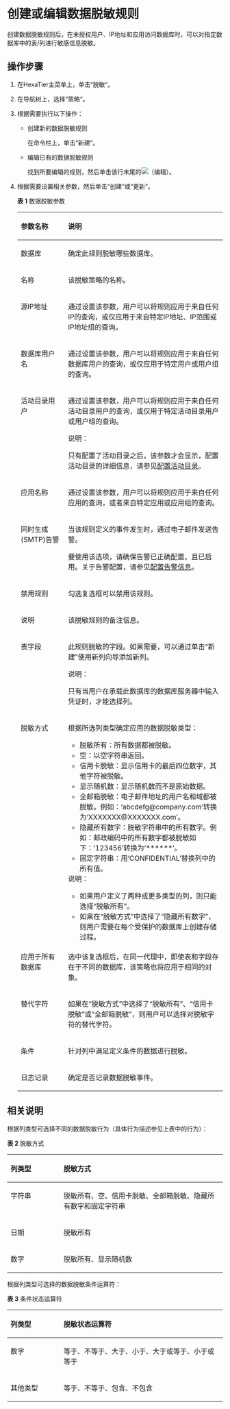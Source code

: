 # 创建或编辑数据脱敏规则<a name="ZH-CN_TOPIC_0111166389"></a>

创建数据脱敏规则后，在未授权用户、IP地址和应用访问数据库时，可以对指定数据库中的表/列进行敏感信息脱敏。

## 操作步骤<a name="zh-cn_topic_0110574922_s6e143e9d0ce848ca981f257fb7d41d7e"></a>

1.  在HexaTier主菜单上，单击“脱敏“。
2.  在导航树上，选择“策略“。
3.  根据需要执行以下操作：
    -   创建新的数据脱敏规则

        在命令栏上，单击“新建“。

    -   编辑已有的数据脱敏规则

        找到所要编辑的规则，然后单击该行末尾的![](figures/编辑.png)（编辑）。


4.  根据需要设置相关参数，然后单击“创建“或“更新“。

    **表 1**  数据脱敏参数

    <a name="zh-cn_topic_0110574922_t92f3e55297cb4d708d001de79199984b"></a>
    <table><thead align="left"><tr id="zh-cn_topic_0110574922_r754068bcac8940e185d1f9cc5fa7fdb5"><th class="cellrowborder" valign="top" width="23%" id="mcps1.2.3.1.1"><p id="zh-cn_topic_0110574922_a554738ba265c479582a865933fcd3bad"><a name="zh-cn_topic_0110574922_a554738ba265c479582a865933fcd3bad"></a><a name="zh-cn_topic_0110574922_a554738ba265c479582a865933fcd3bad"></a>参数名称</p>
    </th>
    <th class="cellrowborder" valign="top" width="77%" id="mcps1.2.3.1.2"><p id="zh-cn_topic_0110574922_a758baa83ac7a40839ee4bdda3aa0ca76"><a name="zh-cn_topic_0110574922_a758baa83ac7a40839ee4bdda3aa0ca76"></a><a name="zh-cn_topic_0110574922_a758baa83ac7a40839ee4bdda3aa0ca76"></a>说明</p>
    </th>
    </tr>
    </thead>
    <tbody><tr id="zh-cn_topic_0110574922_r1a3a185e39a0409b9b34eeab76419bbd"><td class="cellrowborder" valign="top" width="23%" headers="mcps1.2.3.1.1 "><p id="zh-cn_topic_0110574922_a491543b6a8c34bcabe655453fa418367"><a name="zh-cn_topic_0110574922_a491543b6a8c34bcabe655453fa418367"></a><a name="zh-cn_topic_0110574922_a491543b6a8c34bcabe655453fa418367"></a>数据库</p>
    </td>
    <td class="cellrowborder" valign="top" width="77%" headers="mcps1.2.3.1.2 "><p id="zh-cn_topic_0110574922_ad36b283c3dce40ab8419ced8257c307e"><a name="zh-cn_topic_0110574922_ad36b283c3dce40ab8419ced8257c307e"></a><a name="zh-cn_topic_0110574922_ad36b283c3dce40ab8419ced8257c307e"></a>确定此规则脱敏哪些数据库。</p>
    </td>
    </tr>
    <tr id="zh-cn_topic_0110574922_row108541154141015"><td class="cellrowborder" valign="top" width="23%" headers="mcps1.2.3.1.1 "><p id="zh-cn_topic_0110574922_p209798511017"><a name="zh-cn_topic_0110574922_p209798511017"></a><a name="zh-cn_topic_0110574922_p209798511017"></a>名称</p>
    </td>
    <td class="cellrowborder" valign="top" width="77%" headers="mcps1.2.3.1.2 "><p id="zh-cn_topic_0110574922_p189793512109"><a name="zh-cn_topic_0110574922_p189793512109"></a><a name="zh-cn_topic_0110574922_p189793512109"></a>该脱敏策略的名称。</p>
    </td>
    </tr>
    <tr id="zh-cn_topic_0110574922_r67ee4e7d090a4b8a902b93866869afab"><td class="cellrowborder" valign="top" width="23%" headers="mcps1.2.3.1.1 "><p id="zh-cn_topic_0110574922_adc878a11aced4f6b9ee46ff47d34e219"><a name="zh-cn_topic_0110574922_adc878a11aced4f6b9ee46ff47d34e219"></a><a name="zh-cn_topic_0110574922_adc878a11aced4f6b9ee46ff47d34e219"></a>源IP地址</p>
    </td>
    <td class="cellrowborder" valign="top" width="77%" headers="mcps1.2.3.1.2 "><p id="zh-cn_topic_0110574922_zh-cn_topic_0076429780_p144779165593"><a name="zh-cn_topic_0110574922_zh-cn_topic_0076429780_p144779165593"></a><a name="zh-cn_topic_0110574922_zh-cn_topic_0076429780_p144779165593"></a>通过设置该参数，用户可以将规则应用于来自任何IP的查询，或仅应用于来自特定IP地址、IP范围或IP地址组的查询。</p>
    </td>
    </tr>
    <tr id="zh-cn_topic_0110574922_r8d7005191edb4016bc12290ed1970ec7"><td class="cellrowborder" valign="top" width="23%" headers="mcps1.2.3.1.1 "><p id="zh-cn_topic_0110574922_a8bdbf10de858477bb2dc8aba10b8324d"><a name="zh-cn_topic_0110574922_a8bdbf10de858477bb2dc8aba10b8324d"></a><a name="zh-cn_topic_0110574922_a8bdbf10de858477bb2dc8aba10b8324d"></a>数据库用户名</p>
    </td>
    <td class="cellrowborder" valign="top" width="77%" headers="mcps1.2.3.1.2 "><p id="zh-cn_topic_0110574922_a739206be82de4f769134622fa82335ee"><a name="zh-cn_topic_0110574922_a739206be82de4f769134622fa82335ee"></a><a name="zh-cn_topic_0110574922_a739206be82de4f769134622fa82335ee"></a>通过设置该参数，用户可以将规则应用于来自任何数据库用户的查询，或仅应用于特定用户或用户组的查询。</p>
    </td>
    </tr>
    <tr id="zh-cn_topic_0110574922_row57609360227"><td class="cellrowborder" valign="top" width="23%" headers="mcps1.2.3.1.1 "><p id="zh-cn_topic_0110574922_ad703537439ff4dbaa56a9926371309ca"><a name="zh-cn_topic_0110574922_ad703537439ff4dbaa56a9926371309ca"></a><a name="zh-cn_topic_0110574922_ad703537439ff4dbaa56a9926371309ca"></a>活动目录用户</p>
    </td>
    <td class="cellrowborder" valign="top" width="77%" headers="mcps1.2.3.1.2 "><p id="zh-cn_topic_0110574922_a6ef8f02512034121ad1d77535b6afa0f"><a name="zh-cn_topic_0110574922_a6ef8f02512034121ad1d77535b6afa0f"></a><a name="zh-cn_topic_0110574922_a6ef8f02512034121ad1d77535b6afa0f"></a>通过设置该参数，用户可以将规则应用于来自任何活动目录用户的查询，或仅用于特定活动目录用户或用户组的查询。</p>
    <div class="note" id="zh-cn_topic_0110574922_n402f66f692024bc69a23f88de363dac1"><a name="zh-cn_topic_0110574922_n402f66f692024bc69a23f88de363dac1"></a><a name="zh-cn_topic_0110574922_n402f66f692024bc69a23f88de363dac1"></a><span class="notetitle"> 说明： </span><div class="notebody"><p id="zh-cn_topic_0110574922_zh-cn_topic_0076429722_p5717533161"><a name="zh-cn_topic_0110574922_zh-cn_topic_0076429722_p5717533161"></a><a name="zh-cn_topic_0110574922_zh-cn_topic_0076429722_p5717533161"></a>只有配置了活动目录之后，该参数才会显示，配置活动目录的详细信息，请参见<a href="活动目录简介.md#ZH-CN_TOPIC_0111166491">配置活动目录</a>。</p>
    </div></div>
    </td>
    </tr>
    <tr id="zh-cn_topic_0110574922_r75a3ad75bc6d42429816dc70ce753fe7"><td class="cellrowborder" valign="top" width="23%" headers="mcps1.2.3.1.1 "><p id="zh-cn_topic_0110574922_a6b4aa9cb56b3466093add7a648b1b02f"><a name="zh-cn_topic_0110574922_a6b4aa9cb56b3466093add7a648b1b02f"></a><a name="zh-cn_topic_0110574922_a6b4aa9cb56b3466093add7a648b1b02f"></a>应用名称</p>
    </td>
    <td class="cellrowborder" valign="top" width="77%" headers="mcps1.2.3.1.2 "><p id="zh-cn_topic_0110574922_zh-cn_topic_0076429780_p047751615590"><a name="zh-cn_topic_0110574922_zh-cn_topic_0076429780_p047751615590"></a><a name="zh-cn_topic_0110574922_zh-cn_topic_0076429780_p047751615590"></a>通过设置该参数，用户可以将规则应用于来自任何应用的查询，或者来自特定应用或应用组的查询。</p>
    </td>
    </tr>
    <tr id="zh-cn_topic_0110574922_r74cc1c6573b6420085d2dcedcbe52b57"><td class="cellrowborder" valign="top" width="23%" headers="mcps1.2.3.1.1 "><p id="zh-cn_topic_0110574922_aeef8cddc6009482e80d5df1bf2bae922"><a name="zh-cn_topic_0110574922_aeef8cddc6009482e80d5df1bf2bae922"></a><a name="zh-cn_topic_0110574922_aeef8cddc6009482e80d5df1bf2bae922"></a>同时生成(SMTP)告警</p>
    </td>
    <td class="cellrowborder" valign="top" width="77%" headers="mcps1.2.3.1.2 "><p id="zh-cn_topic_0110574922_aaf677f7cdb4647b2923005a9a8d8f6e4"><a name="zh-cn_topic_0110574922_aaf677f7cdb4647b2923005a9a8d8f6e4"></a><a name="zh-cn_topic_0110574922_aaf677f7cdb4647b2923005a9a8d8f6e4"></a>当该规则定义的事件发生时，通过电子邮件发送告警。</p>
    <p id="zh-cn_topic_0110574922_zh-cn_topic_0076429780_p247714160595"><a name="zh-cn_topic_0110574922_zh-cn_topic_0076429780_p247714160595"></a><a name="zh-cn_topic_0110574922_zh-cn_topic_0076429780_p247714160595"></a>要使用该选项，请确保告警已正确配置，且已启用。关于告警配置，请参见<a href="告警信息简介.md#ZH-CN_TOPIC_0111166388">配置告警信息</a>。</p>
    </td>
    </tr>
    <tr id="zh-cn_topic_0110574922_r36942763eed5445e8d0cf9a427621ecf"><td class="cellrowborder" valign="top" width="23%" headers="mcps1.2.3.1.1 "><p id="zh-cn_topic_0110574922_a77830ae16ee847239cc5ffed5d7d4aaf"><a name="zh-cn_topic_0110574922_a77830ae16ee847239cc5ffed5d7d4aaf"></a><a name="zh-cn_topic_0110574922_a77830ae16ee847239cc5ffed5d7d4aaf"></a>禁用规则</p>
    </td>
    <td class="cellrowborder" valign="top" width="77%" headers="mcps1.2.3.1.2 "><p id="zh-cn_topic_0110574922_ad78a0a408fcc4540a72e8db646f2df9d"><a name="zh-cn_topic_0110574922_ad78a0a408fcc4540a72e8db646f2df9d"></a><a name="zh-cn_topic_0110574922_ad78a0a408fcc4540a72e8db646f2df9d"></a>勾选复选框可以禁用该规则。</p>
    </td>
    </tr>
    <tr id="zh-cn_topic_0110574922_row479012675210"><td class="cellrowborder" valign="top" width="23%" headers="mcps1.2.3.1.1 "><p id="zh-cn_topic_0110574922_p1678591016243"><a name="zh-cn_topic_0110574922_p1678591016243"></a><a name="zh-cn_topic_0110574922_p1678591016243"></a>说明</p>
    </td>
    <td class="cellrowborder" valign="top" width="77%" headers="mcps1.2.3.1.2 "><p id="zh-cn_topic_0110574922_p4785181010244"><a name="zh-cn_topic_0110574922_p4785181010244"></a><a name="zh-cn_topic_0110574922_p4785181010244"></a>该脱敏规则的备注信息。</p>
    </td>
    </tr>
    <tr id="zh-cn_topic_0110574922_rbfee852e8199492eb297bafaf3aa246c"><td class="cellrowborder" valign="top" width="23%" headers="mcps1.2.3.1.1 "><p id="zh-cn_topic_0110574922_a8495d4159e9d4434bf690389d787a447"><a name="zh-cn_topic_0110574922_a8495d4159e9d4434bf690389d787a447"></a><a name="zh-cn_topic_0110574922_a8495d4159e9d4434bf690389d787a447"></a>表字段</p>
    </td>
    <td class="cellrowborder" valign="top" width="77%" headers="mcps1.2.3.1.2 "><p id="zh-cn_topic_0110574922_zh-cn_topic_0076429780_p947811675912"><a name="zh-cn_topic_0110574922_zh-cn_topic_0076429780_p947811675912"></a><a name="zh-cn_topic_0110574922_zh-cn_topic_0076429780_p947811675912"></a>此规则脱敏的字段。如果需要，可以通过单击“新建”使用新列向导添加新列。</p>
    <div class="note" id="zh-cn_topic_0110574922_n9c2d4ef79c7b49bd8be955d873501bdb"><a name="zh-cn_topic_0110574922_n9c2d4ef79c7b49bd8be955d873501bdb"></a><a name="zh-cn_topic_0110574922_n9c2d4ef79c7b49bd8be955d873501bdb"></a><span class="notetitle"> 说明： </span><div class="notebody"><p id="zh-cn_topic_0110574922_a8e9c752f590a4e578756b4c28b99ea0c"><a name="zh-cn_topic_0110574922_a8e9c752f590a4e578756b4c28b99ea0c"></a><a name="zh-cn_topic_0110574922_a8e9c752f590a4e578756b4c28b99ea0c"></a>只有当用户在承载此数据库的数据库服务器中输入凭证时，才能选择列。</p>
    </div></div>
    </td>
    </tr>
    <tr id="zh-cn_topic_0110574922_rcae2339b45b043b5af815f3bc0df9939"><td class="cellrowborder" valign="top" width="23%" headers="mcps1.2.3.1.1 "><p id="zh-cn_topic_0110574922_afb7fa2a6b0a14881bc048254aa246d79"><a name="zh-cn_topic_0110574922_afb7fa2a6b0a14881bc048254aa246d79"></a><a name="zh-cn_topic_0110574922_afb7fa2a6b0a14881bc048254aa246d79"></a>脱敏方式</p>
    </td>
    <td class="cellrowborder" valign="top" width="77%" headers="mcps1.2.3.1.2 "><p id="zh-cn_topic_0110574922_acffe307ead4e49cabe8297abf060a925"><a name="zh-cn_topic_0110574922_acffe307ead4e49cabe8297abf060a925"></a><a name="zh-cn_topic_0110574922_acffe307ead4e49cabe8297abf060a925"></a>根据所选列类型确定应用的数据脱敏类型：</p>
    <a name="zh-cn_topic_0110574922_u31b0a5b6bb8f44ac9a6f84f71791921d"></a><a name="zh-cn_topic_0110574922_u31b0a5b6bb8f44ac9a6f84f71791921d"></a><ul id="zh-cn_topic_0110574922_u31b0a5b6bb8f44ac9a6f84f71791921d"><li>脱敏所有：所有数据都被脱敏。</li><li>空：以空字符串返回。</li><li>信用卡脱敏：显示信用卡的最后四位数字，其他字符被脱敏。</li><li>显示随机数：显示随机数而不是原始数据。</li><li>全邮箱脱敏：电子邮件地址的用户名和域都被脱敏。例如：‘abcdefg@company.com’转换为‘XXXXXXX@XXXXXXX.com’。</li><li>隐藏所有数字：脱敏字符串中的所有数字。例如：邮政编码中的所有数字都被脱敏如下：‘123456’转换为‘******’。</li><li>固定字符串：用‘CONFIDENTIAL’替换列中的所有值。</li></ul>
    <div class="note" id="zh-cn_topic_0110574922_n3810259bb29646d5845bfc4d5d12df4c"><a name="zh-cn_topic_0110574922_n3810259bb29646d5845bfc4d5d12df4c"></a><a name="zh-cn_topic_0110574922_n3810259bb29646d5845bfc4d5d12df4c"></a><span class="notetitle"> 说明： </span><div class="notebody"><a name="zh-cn_topic_0110574922_ul658691341513"></a><a name="zh-cn_topic_0110574922_ul658691341513"></a><ul id="zh-cn_topic_0110574922_ul658691341513"><li>如果用户定义了两种或更多类型的列，则只能选择“脱敏所有”。</li><li>如果在<span class="parmname" id="zh-cn_topic_0110574922_parmname19639918165217"><a name="zh-cn_topic_0110574922_parmname19639918165217"></a><a name="zh-cn_topic_0110574922_parmname19639918165217"></a>“脱敏方式”</span>中选择了<span class="parmvalue" id="zh-cn_topic_0110574922_parmvalue13639318165219"><a name="zh-cn_topic_0110574922_parmvalue13639318165219"></a><a name="zh-cn_topic_0110574922_parmvalue13639318165219"></a>“隐藏所有数字”</span>，则用户需要在每个受保护的数据库上创建存储过程。</li></ul>
    </div></div>
    </td>
    </tr>
    <tr id="zh-cn_topic_0110574922_row2345156113020"><td class="cellrowborder" valign="top" width="23%" headers="mcps1.2.3.1.1 "><p id="zh-cn_topic_0110574922_p2034511617303"><a name="zh-cn_topic_0110574922_p2034511617303"></a><a name="zh-cn_topic_0110574922_p2034511617303"></a>应用于所有数据库</p>
    </td>
    <td class="cellrowborder" valign="top" width="77%" headers="mcps1.2.3.1.2 "><p id="zh-cn_topic_0110574922_p31389506162"><a name="zh-cn_topic_0110574922_p31389506162"></a><a name="zh-cn_topic_0110574922_p31389506162"></a>选中该复选框后，在同一代理中，即使表和字段存在于不同的数据库，该策略也将应用于相同的对象。</p>
    </td>
    </tr>
    <tr id="zh-cn_topic_0110574922_row71731064301"><td class="cellrowborder" valign="top" width="23%" headers="mcps1.2.3.1.1 "><p id="zh-cn_topic_0110574922_p16173863302"><a name="zh-cn_topic_0110574922_p16173863302"></a><a name="zh-cn_topic_0110574922_p16173863302"></a>替代字符</p>
    </td>
    <td class="cellrowborder" valign="top" width="77%" headers="mcps1.2.3.1.2 "><p id="zh-cn_topic_0110574922_p121738619307"><a name="zh-cn_topic_0110574922_p121738619307"></a><a name="zh-cn_topic_0110574922_p121738619307"></a>如果在<span class="parmname" id="zh-cn_topic_0110574922_parmname109931616332"><a name="zh-cn_topic_0110574922_parmname109931616332"></a><a name="zh-cn_topic_0110574922_parmname109931616332"></a>“脱敏方式”</span>中选择了<span class="parmvalue" id="zh-cn_topic_0110574922_parmvalue184314127338"><a name="zh-cn_topic_0110574922_parmvalue184314127338"></a><a name="zh-cn_topic_0110574922_parmvalue184314127338"></a>“脱敏所有”</span>、<span class="parmvalue" id="zh-cn_topic_0110574922_parmvalue13212223163313"><a name="zh-cn_topic_0110574922_parmvalue13212223163313"></a><a name="zh-cn_topic_0110574922_parmvalue13212223163313"></a>“信用卡脱敏”</span>或<span class="parmvalue" id="zh-cn_topic_0110574922_parmvalue1411813281337"><a name="zh-cn_topic_0110574922_parmvalue1411813281337"></a><a name="zh-cn_topic_0110574922_parmvalue1411813281337"></a>“全邮箱脱敏”</span>，则用户可以选择对脱敏字符的替代字符。</p>
    </td>
    </tr>
    <tr id="zh-cn_topic_0110574922_r42295f6752184d6babf7bfc461ee96ba"><td class="cellrowborder" valign="top" width="23%" headers="mcps1.2.3.1.1 "><p id="zh-cn_topic_0110574922_a1b2cb4853b664a73a020f594340193a4"><a name="zh-cn_topic_0110574922_a1b2cb4853b664a73a020f594340193a4"></a><a name="zh-cn_topic_0110574922_a1b2cb4853b664a73a020f594340193a4"></a>条件</p>
    </td>
    <td class="cellrowborder" valign="top" width="77%" headers="mcps1.2.3.1.2 "><p id="zh-cn_topic_0110574922_zh-cn_topic_0076429780_p154800164592"><a name="zh-cn_topic_0110574922_zh-cn_topic_0076429780_p154800164592"></a><a name="zh-cn_topic_0110574922_zh-cn_topic_0076429780_p154800164592"></a>针对列中满足定义条件的数据进行脱敏。</p>
    </td>
    </tr>
    <tr id="zh-cn_topic_0110574922_r8059e15a8d1d4a99a7501b7b6c8f0eec"><td class="cellrowborder" valign="top" width="23%" headers="mcps1.2.3.1.1 "><p id="zh-cn_topic_0110574922_ab1cdbd36111443aaa5167646cf889dd5"><a name="zh-cn_topic_0110574922_ab1cdbd36111443aaa5167646cf889dd5"></a><a name="zh-cn_topic_0110574922_ab1cdbd36111443aaa5167646cf889dd5"></a>日志记录</p>
    </td>
    <td class="cellrowborder" valign="top" width="77%" headers="mcps1.2.3.1.2 "><p id="zh-cn_topic_0110574922_a9119a4ed5fa84da4a9a142c27d483cda"><a name="zh-cn_topic_0110574922_a9119a4ed5fa84da4a9a142c27d483cda"></a><a name="zh-cn_topic_0110574922_a9119a4ed5fa84da4a9a142c27d483cda"></a>确定是否记录数据脱敏事件。</p>
    </td>
    </tr>
    </tbody>
    </table>


## 相关说明<a name="zh-cn_topic_0110574922_s4deba11ffaa449569e401b12a314643b"></a>

根据列类型可选择不同的数据脱敏行为（具体行为描述参见上表中的行为）：

**表 2**  脱敏方式

<a name="zh-cn_topic_0110574922_t539bed212500452f89cef6ee8676aff6"></a>
<table><thead align="left"><tr id="zh-cn_topic_0110574922_r3aaae3ee414e4fd18d512d10b188cf85"><th class="cellrowborder" valign="top" width="24.62%" id="mcps1.2.3.1.1"><p id="zh-cn_topic_0110574922_ae8007783aad94e42a4f0d0c2d1b710b7"><a name="zh-cn_topic_0110574922_ae8007783aad94e42a4f0d0c2d1b710b7"></a><a name="zh-cn_topic_0110574922_ae8007783aad94e42a4f0d0c2d1b710b7"></a>列类型</p>
</th>
<th class="cellrowborder" valign="top" width="75.38%" id="mcps1.2.3.1.2"><p id="zh-cn_topic_0110574922_a4460d59ec6844ffca9caa44533861d15"><a name="zh-cn_topic_0110574922_a4460d59ec6844ffca9caa44533861d15"></a><a name="zh-cn_topic_0110574922_a4460d59ec6844ffca9caa44533861d15"></a>脱敏方式</p>
</th>
</tr>
</thead>
<tbody><tr id="zh-cn_topic_0110574922_r1874991ebd2d4aecbdbbb66e3b847dba"><td class="cellrowborder" valign="top" width="24.62%" headers="mcps1.2.3.1.1 "><p id="zh-cn_topic_0110574922_a6843ce765a474587ad15fbf170f937c2"><a name="zh-cn_topic_0110574922_a6843ce765a474587ad15fbf170f937c2"></a><a name="zh-cn_topic_0110574922_a6843ce765a474587ad15fbf170f937c2"></a>字符串</p>
</td>
<td class="cellrowborder" valign="top" width="75.38%" headers="mcps1.2.3.1.2 "><p id="zh-cn_topic_0110574922_a1684c0c21a704c64bfb9767daf955afc"><a name="zh-cn_topic_0110574922_a1684c0c21a704c64bfb9767daf955afc"></a><a name="zh-cn_topic_0110574922_a1684c0c21a704c64bfb9767daf955afc"></a>脱敏所有、空、信用卡脱敏、全邮箱脱敏、隐藏所有数字和固定字符串</p>
</td>
</tr>
<tr id="zh-cn_topic_0110574922_r03106e559154412c95cbfc1642e20a74"><td class="cellrowborder" valign="top" width="24.62%" headers="mcps1.2.3.1.1 "><p id="zh-cn_topic_0110574922_a54aac714d714474689d884682431b1a9"><a name="zh-cn_topic_0110574922_a54aac714d714474689d884682431b1a9"></a><a name="zh-cn_topic_0110574922_a54aac714d714474689d884682431b1a9"></a>日期</p>
</td>
<td class="cellrowborder" valign="top" width="75.38%" headers="mcps1.2.3.1.2 "><p id="zh-cn_topic_0110574922_ae499dd16a9f84e609b7442c8eee4b2ce"><a name="zh-cn_topic_0110574922_ae499dd16a9f84e609b7442c8eee4b2ce"></a><a name="zh-cn_topic_0110574922_ae499dd16a9f84e609b7442c8eee4b2ce"></a>脱敏所有</p>
</td>
</tr>
<tr id="zh-cn_topic_0110574922_rb3593703451644cd8c0ccea3ce8c3e37"><td class="cellrowborder" valign="top" width="24.62%" headers="mcps1.2.3.1.1 "><p id="zh-cn_topic_0110574922_a1f2cb16d3ba844bc8595f5dec05a0ff3"><a name="zh-cn_topic_0110574922_a1f2cb16d3ba844bc8595f5dec05a0ff3"></a><a name="zh-cn_topic_0110574922_a1f2cb16d3ba844bc8595f5dec05a0ff3"></a>数字</p>
</td>
<td class="cellrowborder" valign="top" width="75.38%" headers="mcps1.2.3.1.2 "><p id="zh-cn_topic_0110574922_a3255e8abd2e44e239d9ba4b1ad76dc7c"><a name="zh-cn_topic_0110574922_a3255e8abd2e44e239d9ba4b1ad76dc7c"></a><a name="zh-cn_topic_0110574922_a3255e8abd2e44e239d9ba4b1ad76dc7c"></a>脱敏所有、显示随机数</p>
</td>
</tr>
</tbody>
</table>

根据列类型可选择的数据脱敏条件运算符：

**表 3**  条件状态运算符

<a name="zh-cn_topic_0110574922_t695974ab797c4117b40c0aa970628791"></a>
<table><thead align="left"><tr id="zh-cn_topic_0110574922_r17be8bc482ab43a285bebd7abf2702d1"><th class="cellrowborder" valign="top" width="24.62%" id="mcps1.2.3.1.1"><p id="zh-cn_topic_0110574922_a0ba86da642ec4b569e0ce44e7601bbac"><a name="zh-cn_topic_0110574922_a0ba86da642ec4b569e0ce44e7601bbac"></a><a name="zh-cn_topic_0110574922_a0ba86da642ec4b569e0ce44e7601bbac"></a>列类型</p>
</th>
<th class="cellrowborder" valign="top" width="75.38%" id="mcps1.2.3.1.2"><p id="zh-cn_topic_0110574922_a9b91caed328d4fb7baf2083695061a53"><a name="zh-cn_topic_0110574922_a9b91caed328d4fb7baf2083695061a53"></a><a name="zh-cn_topic_0110574922_a9b91caed328d4fb7baf2083695061a53"></a>脱敏状态运算符</p>
</th>
</tr>
</thead>
<tbody><tr id="zh-cn_topic_0110574922_r69b9cc7ef4434740b71aae4525bbedd1"><td class="cellrowborder" valign="top" width="24.62%" headers="mcps1.2.3.1.1 "><p id="zh-cn_topic_0110574922_a1ada3843d4f645479a4e28315e50358e"><a name="zh-cn_topic_0110574922_a1ada3843d4f645479a4e28315e50358e"></a><a name="zh-cn_topic_0110574922_a1ada3843d4f645479a4e28315e50358e"></a>数字</p>
</td>
<td class="cellrowborder" valign="top" width="75.38%" headers="mcps1.2.3.1.2 "><p id="zh-cn_topic_0110574922_a373a4127648b4dfdb91d83688ccf2586"><a name="zh-cn_topic_0110574922_a373a4127648b4dfdb91d83688ccf2586"></a><a name="zh-cn_topic_0110574922_a373a4127648b4dfdb91d83688ccf2586"></a>等于、不等于、大于、小于、大于或等于、小于或等于</p>
</td>
</tr>
<tr id="zh-cn_topic_0110574922_r59972cd546e54fbda18c62e6475fad56"><td class="cellrowborder" valign="top" width="24.62%" headers="mcps1.2.3.1.1 "><p id="zh-cn_topic_0110574922_ac4baf7db772442d88cb88cf8de34b0e1"><a name="zh-cn_topic_0110574922_ac4baf7db772442d88cb88cf8de34b0e1"></a><a name="zh-cn_topic_0110574922_ac4baf7db772442d88cb88cf8de34b0e1"></a>其他类型</p>
</td>
<td class="cellrowborder" valign="top" width="75.38%" headers="mcps1.2.3.1.2 "><p id="zh-cn_topic_0110574922_af0d4169ba56a4d709d14d9cdd14ddca3"><a name="zh-cn_topic_0110574922_af0d4169ba56a4d709d14d9cdd14ddca3"></a><a name="zh-cn_topic_0110574922_af0d4169ba56a4d709d14d9cdd14ddca3"></a>等于、不等于、包含、不包含</p>
</td>
</tr>
</tbody>
</table>

